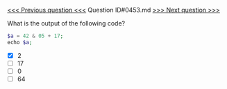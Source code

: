 [<<< Previous question <<<](0452.md)  Question ID#0453.md  [>>> Next question >>>](0454.md) 

What is the output of the following code?

```php
$a = 42 & 05 + 17;
echo $a;
```

- [x] 2
- [ ] 17
- [ ] 0
- [ ] 64
